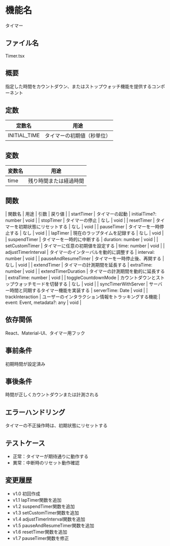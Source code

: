# 機能名
タイマー

## ファイル名
Timer.tsx

## 概要
指定した時間をカウントダウン、またはストップウォッチ機能を提供するコンポーネント

## 定数
| 定数名       | 用途                              |
| ------------ | --------------------------------- |
| INITIAL_TIME | タイマーの初期値（秒単位）            |

## 変数
| 変数名      | 用途                           |
| ----------- | ------------------------------ |
| time        | 残り時間または経過時間              |

## 関数
| 関数名             | 用途                                          | 引数                      | 戻り値 |
| startTimer         | タイマーの起動                                  | initialTime?: number      | void   |
| stopTimer          | タイマーの停止                                  | なし                      | void   |
| resetTimer         | タイマーを初期状態にリセットする                 | なし                      | void   |
| pauseTimer         | タイマーを一時停止する                         | なし                     | void   |
| lapTimer           | 現在のラップタイムを記録する                    | なし                     | void   |
| suspendTimer       | タイマーを一時的に中断する                      | duration: number         | void   |
| setCustomTimer     | タイマーに任意の初期値を設定する                | time: number             | void   |
| adjustTimerInterval | タイマーのインターバルを動的に調整する           | interval: number         | void   |
| pauseAndResumeTimer | タイマーを一時停止後、再開する                  | なし                     | void   |
| extendTimer        | タイマーの計測期間を延長する                    | extraTime: number        | void   |
| extendTimerDuration | タイマーの計測期間を動的に延長する               | extraTime: number        | void   |
| toggleCountdownMode | カウントダウンとストップウォッチモードを切替する | なし                     | void   |
| syncTimerWithServer | サーバー時間と同期するタイマー機能を実装する      | serverTime: Date         | void   |
| trackInteraction   | ユーザーのインタラクション情報をトラッキングする機能 | event: Event, metadata?: any | void  |

## 依存関係
React、Material-UI、タイマー用フック

## 事前条件
初期時間が設定済み

## 事後条件
時間が正しくカウントダウンまたは計測される

## エラーハンドリング
タイマーの不正操作時は、初期状態にリセットする

## テストケース
- 正常：タイマーが期待通りに動作する
- 異常：中断時のリセット動作確認

## 変更履歴
- v1.0 初回作成  
- v1.1 lapTimer関数を追加  
- v1.2 suspendTimer関数を追加  
- v1.3 setCustomTimer関数を追加  
- v1.4 adjustTimerInterval関数を追加  
- v1.5 pauseAndResumeTimer関数を追加  
- v1.6 resetTimer関数を追加  
- v1.7 pauseTimer関数を修正
